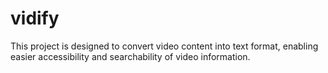 # vidify
This project is designed to convert video content into text format, enabling easier accessibility and searchability of video information.
